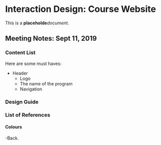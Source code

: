 # Interaction Design: Course Website

This is a **placeholde**_document_.

## Meeting Notes: Sept 11, 2019

### Content List

Here are some must haves:

- Header
    - Logo
    - The name of the program
    - Navigation



### Design Guide

### List of References 

#### Colours

-Back.